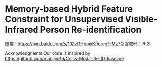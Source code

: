# Memory-based Hybrid Feature Constraint for Unsupervised Visible-Infrared Person Re-identification










链接：https://pan.baidu.com/s/19Zvf1HpumKfIoreg9-Mz7Q 
提取码：7h2t





Acknowledgments
Our code is inspired by https://github.com/mangye16/Cross-Modal-Re-ID-baseline
